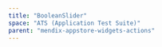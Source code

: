```yaml
---
title: "BooleanSlider"
space: "ATS (Application Test Suite)"
parent: "mendix-appstore-widgets-actions"
---
```

